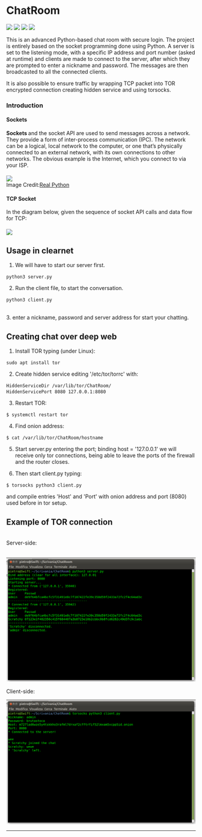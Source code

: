 # ChatRoom
![](https://img.shields.io/apm/l/vim-mode?style=plastic)
![](https://img.shields.io/pypi/pyversions/Django?style=plastic)
![](https://img.shields.io/github/last-commit/IamLucif3r/Chat-On)
![](https://img.shields.io/github/commit-activity/w/IamLucif3r/Chat-On?style=plastic)


This is an advanced Python-based chat room with secure login. The project is entirely based on the socket programming done using Python. A server is set to the listening mode, with a specific IP address and port number (asked at runtime) and clients are made to connect to the server, after which they are prompted to enter a nickname and password. The messages are then broadcasted to all the connected clients.

It is also possible to ensure traffic by wrapping TCP packet into TOR encrypted connection creating hidden service and using torsocks.

### Introduction

#### Sockets
<b> Sockets </b> and the socket API are used to send messages across a network. They provide a form of inter-process communication (IPC). The network can be a logical, local network to the computer, or one that’s physically connected to an external network, with its own connections to other networks. The obvious example is the Internet, which you connect to via your ISP. <br><br>
<img align="center" height=300px src=https://github.com/IamLucif3r/Chat-On/blob/main/assets/Python-Sockets-Tutorial_Watermarked.webp> <br>
Image Credit:[Real Python](https://realpython.com/python-sockets/)

#### TCP Socket
In the diagram below, given the sequence of socket API calls and data flow for TCP:
<br><br>
<img align="center" src=https://github.com/IamLucif3r/Chat-On/blob/main/assets/Screenshot%20at%202021-05-21%2010-47-40.png height=500px>

## Usage in clearnet

1. We will have to start our server first.
``` shell
python3 server.py
```
2. Run the client file, to start the conversation. 
``` shell
python3 client.py
```
<br>
3. enter a nickname, password and server address for start your chatting.

## Creating chat over deep web
1. Install TOR typing (under Linux):
```shell
sudo apt install tor
```

2. Create hidden service editing '/etc/tor/torrc' with:
```shell
HiddenServiceDir /var/lib/tor/ChatRoom/
HiddenServicePort 8080 127.0.0.1:8080
```

3. Restart TOR:
```shell
$ systemctl restart tor
```

4. Find onion address:
```shell
$ cat /var/lib/tor/ChatRoom/hostname
```

5. Start server.py entering the port; binding host = '127.0.0.1' we will receive only tor connections, being able to leave the ports of the firewall and the router closes.

6. Then start client.py typing:
```shell
$ torsocks python3 client.py
```
and compile entries 'Host' and 'Port' with onion address and port (8080) used before in tor setup.

## Example of TOR connection
<br>
Server-side:
<br><br>

![](https://github.com/ScratchyCode/ChatRoom/blob/main/screenshot/server.png)

Client-side:

![](https://github.com/ScratchyCode/ChatRoom/blob/main/screenshot/client.png)

<hr>
